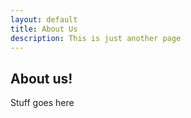 ```yaml
---
layout: default
title: About Us
description: This is just another page
---
```


## About us!

Stuff goes here

